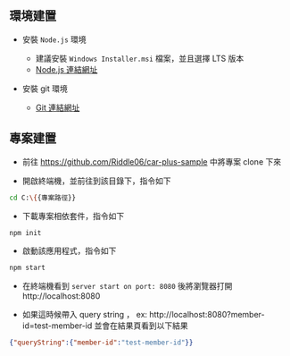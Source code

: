 ## 環境建置
 - 安裝 `Node.js` 環境  
    - 建議安裝 `Windows Installer.msi` 檔案，並且選擇 LTS 版本
    - [Node.js 連結網址](https://nodejs.org/dist/v10.13.0/node-v10.13.0-x64.msi)
 
 - 安裝 git 環境
    - [Git 連結網址](https://git-scm.com/download/win)

## 專案建置
- 前往 https://github.com/Riddle06/car-plus-sample 中將專案 clone 下來

- 開啟終端機，並前往到該目錄下，指令如下
```bash
cd C:\{{專案路徑}}
```

- 下載專案相依套件，指令如下
```bash
npm init
```

- 啟動該應用程式，指令如下
```bash
npm start
```

- 在終端機看到 `server start on port: 8080` 後將瀏覽器打開 http://localhost:8080

- 如果這時候帶入 query string ， ex: http://localhost:8080?member-id=test-member-id 並會在結果頁看到以下結果

```json
{"queryString":{"member-id":"test-member-id"}}
```



